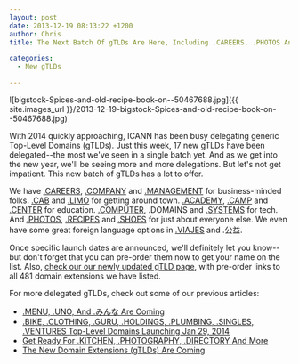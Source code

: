 ```yaml
---
layout: post
date: 2013-12-19 08:13:22 +1200
author: Chris
title: The Next Batch Of gTLDs Are Here, Including .CAREERS, .PHOTOS And .RECIPES  

categories:
  - New gTLDs

---
```


![bigstock-Spices-and-old-recipe-book-on--50467688.jpg]({{ site.images_url }}/2013-12-19-bigstock-Spices-and-old-recipe-book-on--50467688.jpg)

<!-- excerpt -->

With 2014 quickly approaching, ICANN has been busy delegating generic Top-Level Domains (gTLDs). Just this week, 17 new gTLDs have been delegated--the most we've seen in a single batch yet. And as we get into the new year, we'll be seeing more and more delegations. But let's not get impatient. This new batch of gTLDs has a lot to offer. 

<!-- /excerpt -->

We have [.CAREERS](https://iwantmyname.com/domains/dot-careers), [.COMPANY](https://iwantmyname.com/domains/dot-company) and [.MANAGEMENT](https://iwantmyname.com/domains/dot-management) for business-minded folks. [.CAB](https://iwantmyname.com/domains/dot-cab) and [.LIMO](https://iwantmyname.com/domains/dot-limo) for getting around town. [.ACADEMY](https://iwantmyname.com/domains/dot-academy), [.CAMP](https://iwantmyname.com/domains/dot-camp) and [.CENTER](https://iwantmyname.com/domains/dot-center) for education. [.COMPUTER](https://iwantmyname.com/domains/dot-computer), .DOMAINS and [.SYSTEMS](https://iwantmyname.com/domains/dot-systems) for tech. And [.PHOTOS](https://iwantmyname.com/domains/dot-photos), [.RECIPES](https://iwantmyname.com/domains/dot-recipes) and [.SHOES](https://iwantmyname.com/domains/dot-shoes) for just about everyone else. We even have some great foreign language options in [.VIAJES](https://iwantmyname.com/domains/dot-viajes) and .公益.

Once specific launch dates are announced, we'll definitely let you know--but don't forget that you can pre-order them now to get your name on the list. Also, [check our our newly updated gTLD page](https://iwantmyname.com/domains/new-gtld-domain-extensions), with pre-order links to all 481 domain extensions we have listed. 

For more delegated gTLDs, check out some of our previous articles:

+ [.MENU, .UNO, And .みんな Are Coming](https://iwantmyname.com/blog/2013/12/menu-uno-and-are-coming.html)
+ [.BIKE, .CLOTHING, .GURU, .HOLDINGS, .PLUMBING, .SINGLES, .VENTURES Top-Level Domains Launching Jan 29, 2014](https://iwantmyname.com/blog/2013/11/bike-clothing-guru-holdings-plumbing-singles-ventures-top-level-domains-launching-jan-29-2014.html)
+ [Get Ready For .KITCHEN, .PHOTOGRAPHY, .DIRECTORY And More
](https://iwantmyname.com/blog/2013/11/get-ready-for-kitchen-photography-directory-and-more.html)
+ [The New Domain Extensions (gTLDs) Are Coming](https://iwantmyname.com/blog/2013/10/the-new-domain-extensions-gtlds-are-coming.html)
